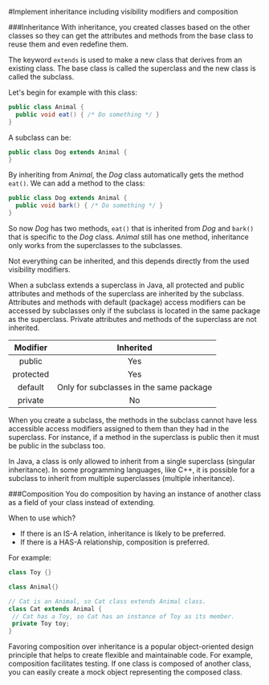 #Implement inheritance including visibility modifiers and composition

###Inheritance
With inheritance, you created classes based on the other classes so they can get the attributes and methods from the base class to reuse them and even redefine them.

The keyword `extends` is used to make a new class that derives from an existing class. The base class is called the superclass and the new class is called the subclass.

Let's begin for example with this class:
````java
public class Animal {
  public void eat() { /* Do something */ }
}
````
A subclass can be:
````java
public class Dog extends Animal {
}
````
By inheriting from *Animal*, the *Dog* class automatically gets the method `eat()`. We can add a method to the class:
````java
public class Dog extends Animal {
  public void bark() { /* Do something */ }
}
````
So now *Dog* has two methods, `eat()` that is inherited from *Dog* and `bark()` that is specific to the *Dog* class. *Animal* still has one method, inheritance only works from the superclasses to the subclasses.

Not everything can be inherited, and this depends directly from the used visibility modifiers.

When a subclass extends a superclass in Java, all protected and public attributes and methods of the superclass are inherited by the subclass. Attributes and methods with default (package) access modifiers can be accessed by subclasses only if the subclass is located in the same package as the superclass. Private attributes and methods of the superclass are not inherited.

| Modifier | Inherited |
| :----------------: |:------------:|
| public | Yes |
| protected | Yes |
| default | Only for subclasses in the same package |
| private | No |

When you create a subclass, the methods in the subclass cannot have less accessible access modifiers assigned to them than they had in the superclass. For instance, if a method in the superclass is public then it must be public in the subclass too.

In Java, a class is only allowed to inherit from a single superclass (singular inheritance). In some programming languages, like C++, it is possible for a subclass to inherit from multiple superclasses (multiple inheritance).

###Composition
You do composition by having an instance of another class as a field of your class instead of extending.

When to use which?
* If there is an IS-A relation, inheritance is likely to be preferred.
* If there is a HAS-A relationship, composition is preferred.

For example:
````java
class Toy {} 

class Animal{} 

// Cat is an Animal, so Cat class extends Animal class.
class Cat extends Animal { 
 // Cat has a Toy, so Cat has an instance of Toy as its member.
 private Toy toy; 
}
````

Favoring composition over inheritance is a popular object-oriented design principle that helps to create flexible and maintainable code. For example, composition facilitates testing. If one class is composed of another class, you can easily create a mock object representing the composed class.

